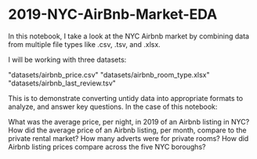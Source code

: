 # 2019-NYC-AirBnb-Market-EDA

In this notebook, I take a look at the NYC Airbnb market by combining data from multiple file types like .csv, .tsv, and .xlsx.



I will be working with three datasets:

"datasets/airbnb_price.csv"
"datasets/airbnb_room_type.xlsx"
"datasets/airbnb_last_review.tsv"


This is to demonstrate converting untidy data into appropriate formats to analyze, and answer key questions. In the case of this notebook:

What was the average price, per night, in 2019 of an Airbnb listing in NYC?
How did the average price of an Airbnb listing, per month, compare to the private rental market?
How many adverts were for private rooms?
How did Airbnb listing prices compare across the five NYC boroughs?

